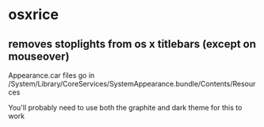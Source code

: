 # osxrice

removes stoplights from os x titlebars (except on mouseover)
----

Appearance.car files go in /System/Library/CoreServices/SystemAppearance.bundle/Contents/Resources

You'll probably need to use both the graphite and dark theme for this to work
